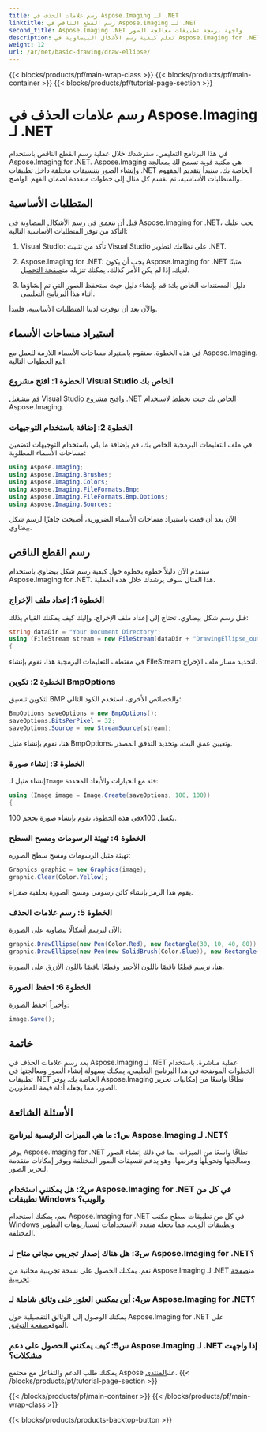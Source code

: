 ```yaml
---
title: رسم علامات الحذف في Aspose.Imaging لـ .NET
linktitle: رسم القطع الناقص في Aspose.Imaging لـ .NET
second_title: Aspose.Imaging .NET واجهة برمجة تطبيقات معالجة الصور
description: تعلم كيفية رسم الأشكال البيضاوية في Aspose.Imaging for .NET، وهي مكتبة متعددة الاستخدامات لمعالجة الصور. قم بإنشاء رسومات مذهلة بسهولة.
weight: 12
url: /ar/net/basic-drawing/draw-ellipse/
---
```


{{< blocks/products/pf/main-wrap-class >}}
{{< blocks/products/pf/main-container >}}
{{< blocks/products/pf/tutorial-page-section >}}

# رسم علامات الحذف في Aspose.Imaging لـ .NET

في هذا البرنامج التعليمي، سنرشدك خلال عملية رسم القطع الناقص باستخدام Aspose.Imaging for .NET. Aspose.Imaging هي مكتبة قوية تسمح لك بمعالجة وإنشاء الصور بتنسيقات مختلفة داخل تطبيقات .NET الخاصة بك. سنبدأ بتقديم المفهوم والمتطلبات الأساسية، ثم نقسم كل مثال إلى خطوات متعددة لضمان الفهم الواضح.

## المتطلبات الأساسية

قبل أن نتعمق في رسم الأشكال البيضاوية في Aspose.Imaging for .NET، يجب عليك التأكد من توفر المتطلبات الأساسية التالية:

1. Visual Studio: تأكد من تثبيت Visual Studio على نظامك لتطوير .NET.

2.  Aspose.Imaging for .NET: يجب أن يكون Aspose.Imaging for .NET مثبتًا لديك. إذا لم يكن الأمر كذلك، يمكنك تنزيله من[صفحة التحميل](https://releases.aspose.com/imaging/net/).

3. دليل المستندات الخاص بك: قم بإنشاء دليل حيث ستحفظ الصور التي تم إنشاؤها أثناء هذا البرنامج التعليمي.

والآن بعد أن توفرت لدينا المتطلبات الأساسية، فلنبدأ.

## استيراد مساحات الأسماء

في هذه الخطوة، سنقوم باستيراد مساحات الأسماء اللازمة للعمل مع Aspose.Imaging. اتبع الخطوات التالية:

### الخطوة 1: افتح مشروع Visual Studio الخاص بك

قم بتشغيل Visual Studio وافتح مشروع .NET الخاص بك حيث تخطط لاستخدام Aspose.Imaging.

### الخطوة 2: إضافة باستخدام التوجيهات

في ملف التعليمات البرمجية الخاص بك، قم بإضافة ما يلي باستخدام التوجيهات لتضمين مساحات الأسماء المطلوبة:

```csharp
using Aspose.Imaging;
using Aspose.Imaging.Brushes;
using Aspose.Imaging.Colors;
using Aspose.Imaging.FileFormats.Bmp;
using Aspose.Imaging.FileFormats.Bmp.Options;
using Aspose.Imaging.Sources;
```

الآن بعد أن قمت باستيراد مساحات الأسماء الضرورية، أصبحت جاهزًا لرسم شكل بيضاوي.

## رسم القطع الناقص

سنقدم الآن دليلاً خطوة بخطوة حول كيفية رسم شكل بيضاوي باستخدام Aspose.Imaging for .NET. هذا المثال سوف يرشدك خلال هذه العملية.

### الخطوة 1: إعداد ملف الإخراج

قبل رسم شكل بيضاوي، تحتاج إلى إعداد ملف الإخراج. وإليك كيف يمكنك القيام بذلك:

```csharp
string dataDir = "Your Document Directory";
using (FileStream stream = new FileStream(dataDir + "DrawingEllipse_out.bmp", FileMode.Create))
{
```

في مقتطف التعليمات البرمجية هذا، نقوم بإنشاء FileStream لتحديد مسار ملف الإخراج.

### الخطوة 2: تكوين BmpOptions

لتكوين تنسيق BMP والخصائص الأخرى، استخدم الكود التالي:

```csharp
BmpOptions saveOptions = new BmpOptions();
saveOptions.BitsPerPixel = 32;
saveOptions.Source = new StreamSource(stream);
```

هنا، نقوم بإنشاء مثيل BmpOptions، وتعيين عمق البت، وتحديد التدفق المصدر.

### الخطوة 3: إنشاء صورة

 إنشاء مثيل لـ`Image` فئة مع الخيارات والأبعاد المحددة:

```csharp
using (Image image = Image.Create(saveOptions, 100, 100))
{
```

في هذه الخطوة، نقوم بإنشاء صورة بحجم 100x100 بكسل.

### الخطوة 4: تهيئة الرسومات ومسح السطح

تهيئة مثيل الرسومات ومسح سطح الصورة:

```csharp
Graphics graphic = new Graphics(image);
graphic.Clear(Color.Yellow);
```

يقوم هذا الرمز بإنشاء كائن رسومي ومسح الصورة بخلفية صفراء.

### الخطوة 5: رسم علامات الحذف

الآن لنرسم أشكالًا بيضاوية على الصورة:

```csharp
graphic.DrawEllipse(new Pen(Color.Red), new Rectangle(30, 10, 40, 80));
graphic.DrawEllipse(new Pen(new SolidBrush(Color.Blue)), new Rectangle(10, 30, 80, 40));
```

هنا، نرسم قطعًا ناقصًا باللون الأحمر وقطعًا ناقصًا باللون الأزرق على الصورة.

### الخطوة 6: احفظ الصورة

وأخيراً احفظ الصورة:

```csharp
image.Save();
```

## خاتمة

يعد رسم علامات الحذف في Aspose.Imaging لـ .NET عملية مباشرة. باستخدام الخطوات الموضحة في هذا البرنامج التعليمي، يمكنك بسهولة إنشاء الصور ومعالجتها في تطبيقات .NET الخاصة بك. يوفر Aspose.Imaging نطاقًا واسعًا من إمكانيات تحرير الصور، مما يجعله أداة قيمة للمطورين.

## الأسئلة الشائعة

### س1: ما هي الميزات الرئيسية لبرنامج Aspose.Imaging لـ .NET؟

يوفر Aspose.Imaging for .NET نطاقًا واسعًا من الميزات، بما في ذلك إنشاء الصور ومعالجتها وتحويلها وعرضها. وهو يدعم تنسيقات الصور المختلفة ويوفر إمكانات متقدمة لتحرير الصور.

### س2: هل يمكنني استخدام Aspose.Imaging for .NET في كل من تطبيقات Windows والويب؟

نعم، يمكنك استخدام Aspose.Imaging for .NET في كل من تطبيقات سطح مكتب Windows وتطبيقات الويب، مما يجعله متعدد الاستخدامات لسيناريوهات التطوير المختلفة.

### س3: هل هناك إصدار تجريبي مجاني متاح لـ Aspose.Imaging for .NET؟

 نعم، يمكنك الحصول على نسخة تجريبية مجانية من Aspose.Imaging لـ .NET من[صفحة تجريبية](https://releases.aspose.com/).

### س4: أين يمكنني العثور على وثائق شاملة لـ Aspose.Imaging for .NET؟

 يمكنك الوصول إلى الوثائق التفصيلية حول Aspose.Imaging for .NET على الموقع[صفحة التوثيق](https://reference.aspose.com/imaging/net/).

### س5: كيف يمكنني الحصول على دعم Aspose.Imaging لـ .NET إذا واجهت مشكلات؟

 يمكنك طلب الدعم والتفاعل مع مجتمع Aspose على[المنتدى](https://forum.aspose.com/).
{{< /blocks/products/pf/tutorial-page-section >}}

{{< /blocks/products/pf/main-container >}}
{{< /blocks/products/pf/main-wrap-class >}}

{{< blocks/products/products-backtop-button >}}
